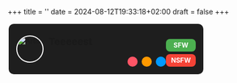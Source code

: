 +++
title = ''
date = 2024-08-12T19:33:18+02:00
draft = false
+++

<style>
.grid {
    display: grid;
    grid-template-columns: repeat(3, 1fr); /* Exactly 3 columns */
    gap: 20px; /* Space between cards */
}

.card {
    display: flex;
    flex-direction: center; /* Stack elements vertically */
    justify-content: space-between;
    background-color: #1e1e1e;
    border-radius: 12px;
    padding: 15px;
    border: 2px solid #ffffff;
    box-sizing: border-box;
}

.card .artist-info {
    display: flex;
    align-items: center;
    gap: 10px;
    width: fit-content;
}

.card .artist-info img {
    width: 50px;
    height: 50px;
    border-radius: 50%;
    border: 2px solid #fff;
}

.card .artist-info .name {
    font-size: 1.2rem;
    font-weight: bold;
    margin-bottom: 30px;
}

.card .icons {
    display: flex;
    align-items: center;
    justify-content: flex-start; /* Align to the left */
    gap: 8px;
    margin-top: 50px; /* Space above icons */
    margin-left: 60px; /* Align icons under artist name */
    width: fit-content;
}

.icons span {
    width: 20px;
    height: 20px;
    border-radius: 50%;
    background-color: #ffffff;
    display: inline-block;
}

.tags {
    display: flex;
    flex-direction: column; /* Tags in a row */
    gap: 5px; /* Space between tags */
    margin-top: auto; /* Push tags to the bottom of the card */
}

.tag {
    display: inline-block;
    padding: 5px 10px;
    font-size: 0.8rem;
    font-weight: bold;
    border-radius: 8px;
    text-transform: uppercase;
    text-align: center;
}

.tag-sfw {
    background-color: #4caf50;
    color: #fff;
}

.tag-nsfw {
    background-color: #f44336;
    color: #fff;
}

.tag-style {
    background-color: orange;
    color: #fff;
}
</style>

<div class="grid" id="card-grid">
    <div class="card">
        <div class="artist-info">
            <img src="https://via.placeholder.com/50" alt="Artist">
            <span class="name">Teeeeest</span>
            <div class="icons">
                <span style="background-color: #f56;"></span>
                <span style="background-color: #f90;"></span>
                <span style="background-color: #09f;"></span>
            </div>
        </div>
        <div class="tags">
            <span class="tag tag-sfw">SFW</span>
            <span class="tag tag-nsfw">NSFW</span>
        </div>
    </div>
    <!-- Additional cards here -->
</div>

<script>
    // Shuffle function
    function shuffle(array) {
        for (let i = array.length - 1; i > 0; i--) {
            const j = Math.floor(Math.random() * (i + 1));
            [array[i], array[j]] = [array[j], array[i]];
        }
    }

    // Example card data (dynamic cards)
    const cards = [
        `<div class="card">
            <div class="artist-info">
                <img src="placeholder.png" alt="Artist">
                <span class="name">Weewoothefirst</span>
            </div>
            <div class="icons">
                <span style="background-color: #f56;"></span>
                <span style="background-color: #f90;"></span>
                <span style="background-color: #09f;"></span>
            </div>
            <div class="tags">
                <span class="tag tag-sfw">SFW</span>
                <span class="tag tag-nsfw">NSFW</span>
            </div>
        </div>`,
        `<div class="card">
            <div class="artist-info">
                <img src="placeholder2.png" alt="Artist">
                <span class="name">Colvery</span>
            </div>
            <div class="icons">
                <span style="background-color: #5f5;"></span>
                <span style="background-color: #ff5;"></span>
                <span style="background-color: #05f;"></span>
            </div>
            <div class="tags">
                <span class="tag tag-sfw">SFW</span>
                <span class="tag tag-nsfw">NSFW</span>
            </div>
        </div>`
    ];

    // Shuffle and append dynamic cards
    const grid = document.getElementById('card-grid');
    shuffle(cards); // Shuffle the cards array
    grid.innerHTML += cards.join(''); // Append shuffled cards to the existing ones
</script>
